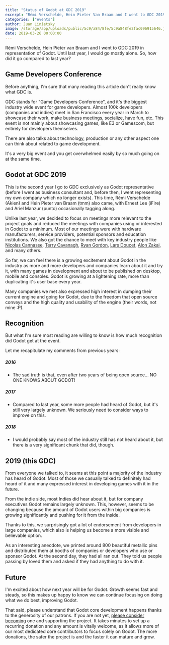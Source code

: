 ```yaml
---
title: "Status of Godot at GDC 2019"
excerpt: "Rémi Verschelde, Hein Pieter Van Braam and I went to GDC 2019 in representation of Godot. Until last year, I would go mostly alone. So, how did it go compared to last year?"
categories: ["events"]
author: Juan Linietsky
image: /storage/app/uploads/public/5c9/a84/8fe/5c9a848fe2fac096915646.jpg
date: 2019-03-26 00:00:00
---
```


Rémi Verschelde, Hein Pieter van Braam and I went to GDC 2019 in representation of Godot. Until last year, I would go mostly alone. So, how did it go compared to last year?

## Game Developers Conference

Before anything, I'm sure that many reading this article don't really know what GDC is.

GDC stands for "Game Developers Conference", and it's the biggest industry wide event for game developers. Almost 100k developers (companies and indies) meet in San Francisco every year in March to showcase their work, make business meetings, socialize, have fun, etc. This event is not mainly about showcasing games, like E3 or Gamescom, but entirely for developers themselves.

There are also talks about technology, production or any other aspect one can think about related to game development.

It's a very big event and you get overwhelmed easily by so much going on at the same time.

## Godot at GDC 2019

This is the second year I go to GDC exclusively as Godot representative (before I went as business consultant and, before then, I went representing my own company which no longer exists). This time, Rémi Verschelde (Akien) and Hein Pieter van Braam (tmm) also came, with Ernest Lee (iFire) and Ariel Manzur (punto) occasionally tagging along.

Unlike last year, we decided to focus on meetings more relevant to the project goals and reduced the meetings with companies using or interested in Godot to a minimum. Most of our meetings were with hardware manufacturers, service providers, potential sponsors and education institutions. We also got the chance to meet with key industry people like [Nicolas Cannasse](https://twitter.com/ncannasse), [Terry Cavanagh](http://twitter.com/terrycavanagh), [Ryan Gordon](http://twitter.com/icculus), [Lars Doucet](https://twitter.com/larsiusprime), [Alon Zakai](https://twitter.com/kripken), and many others. 

So far, we can feel there is a growing excitement about Godot in the industry as more and more developers and companies learn about it and try it, with many games in development and about to be published on desktop, mobile and consoles. Godot is growing at a lightening rate, more than duplicating it's user base every year. 

Many companies we met also expressed high interest in dumping their current engine and going for Godot, due to the freedom that open source conveys and the high quality and usability of the engine (their words, not mine :P).

## Recognition

But what I'm sure most reading are willing to know is how much recognition did Godot get at the event.

Let me recapitulate my comments from previous years:

##### 2016

* The sad truth is that, even after two years of being open source... NO ONE KNOWS ABOUT GODOT!

##### 2017

* Compared to last year, some more people had heard of Godot, but it's still very largely unknown. We seriously need to consider ways to improve on this.

##### 2018

* I would probably say most of the industry still has not heard about it, but there is a very significant chunk that did, though.

## 2019 (this GDC)

From everyone we talked to, it seems at this point a majority of the industry has heard of Godot. Most of those we casually talked to definitely had heard of it and many expressed interest in developing games with it in the future.

From the indie side, most Indies did hear about it, but for company executives Godot remains largely unknown. This, however, seems to be changing because the amount of Godot users within big companies is growing significantly and pushing for it from the inside.

Thanks to this, we surprisingly got a lot of endorsement from developers in large companies, which also is helping us become a more visible and believable option.

As an interesting anecdote, we printed around 800 beautiful metallic pins and distributed them at booths of companies or developers who use or sponsor Godot. At the second day, they had all ran out. They told us people passing by loved them and asked if they had anything to do with it.

## Future

I'm excited about how next year will be for Godot. Growth seems fast and steady, so this makes up happy to know we can continue focusing on doing what we do best, improving Godot.

That said, please understand that Godot core development happens thanks to the generosity of our patrons. If you are not yet, [please consider becoming](https://www.patreon.com/godotengine) one and supporting the project. It takes minutes to set up a recurring donation and any amount is vitally welcome, as it allows more of our most dedicated core contributors to focus solely on Godot. The more donations, the safer the project is and the faster it can mature and grow.